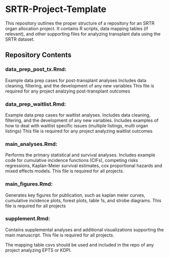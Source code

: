 # SRTR-Project-Template

This repository outlines the proper structure of a repository for an SRTR organ allocation project. It contains R scripts, data mapping tables (if relevant), and other supporting files for analyzing transplant data using the SRTR dataset.

## Repository Contents

### data_prep_post_tx.Rmd:

Example data prep cases for post-transplant analyses
Includes data cleaning, filtering, and the development of any new variables
This file is required for any project analzying post-transplant outcomes

### data_prep_waitlist.Rmd:

Example data prep cases for waitlist analyses.
Includes data cleaning, filtering, and the development of any new variables.
Includes examples of how to deal with waitlist specific issues (multiple listings, multi organ listings)
This file is required for any project analyzing waitlist outcomes

### main_analyses.Rmd:

Performs the primary statistical and survival analyses.
Includes example code for cumulative incidence functions (CIFs), competing risks regressions, Kaplan-Meier survival estimates, cox proportional hazards and mixed effects models.
This file is required for all projects.

### main_figures.Rmd:

Generates key figures for publication, such as kaplan meier curves, cumulative incidence plots, forest plots, table 1s, and strobe diagrams.
This file is required for all projects

### supplement.Rmd:

Contains supplemental analyses and additional visualizations supporting the main manuscript.
This file is required for all projects.

The mapping table csvs should be used and included in the repo of any project analyzing EPTS or KDPI.
